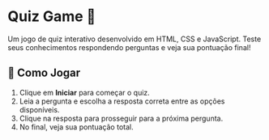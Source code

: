 # Quiz Game 🎯

Um jogo de quiz interativo desenvolvido em HTML, CSS e JavaScript. Teste seus conhecimentos respondendo perguntas e veja sua pontuação final!

## 📝 Como Jogar

1. Clique em **Iniciar** para começar o quiz.
2. Leia a pergunta e escolha a resposta correta entre as opções disponíveis.
3. Clique na resposta para prosseguir para a próxima pergunta.
4. No final, veja sua pontuação total.
